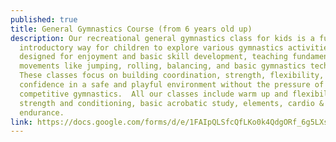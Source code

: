 ```yaml
---
published: true
title: General Gymnastics Course (from 6 years old up)
description: Our recreational general gymnastics class for kids is a fun and
  introductory way for children to explore various gymnastics activities. It's
  designed for enjoyment and basic skill development, teaching fundamental
  movements like jumping, rolling, balancing, and basic gymnastics techniques.
  These classes focus on building coordination, strength, flexibility, and
  confidence in a safe and playful environment without the pressure of
  competitive gymnastics.  All our classes include warm up and flexibility,
  strength and conditioning, basic acrobatic study, elements, cardio &
  endurance.
link: https://docs.google.com/forms/d/e/1FAIpQLSfcQfLKo0k4QdgORf_6g5LXsMJfQwm1_aI9NG2h95aHiNtpUg/viewform?usp=sf_link
---
```

